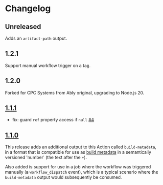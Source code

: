 # Changelog

## Unreleased

Adds an `artifact-path` output.

## 1.2.1

Support manual workflow trigger on a tag.

## 1.2.0

Forked for CPC Systems from Ably original, upgrading to Node.js 20.

## [1.1.1](https://github.com/ably/github-event-context-action/releases/tag/v1.1.1)

- fix: guard `ref` property access if `null` [\#4](https://github.com/ably/github-event-context-action/pull/4)

## [1.1.0](https://github.com/ably/github-event-context-action/releases/tag/v1.1.0)

This release adds an additional output to this Action called `build-metadata`, in a format that is compatible for use as [build metadata](https://semver.org/#spec-item-10) in a semantically versioned 'number' (the text after the `+`).

Also added is support for use in a job where the workflow was triggered manually (a `workflow_dispatch` event), which is a typical scenario where the `build-metadata` output would subsequently be consumed.
